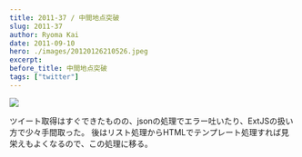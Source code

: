 ```yaml
---
title: 2011-37 / 中間地点突破
slug: 2011-37
author: Ryoma Kai
date: 2011-09-10
hero: ./images/20120126210526.jpeg
excerpt: 
before_title: 中間地点突破
tags: ["twitter"]
---
```


![](./images/20120126210526.jpeg)

ツイート取得はすぐできたものの、jsonの処理でエラー吐いたり、ExtJSの扱い方で少々手間取った。
後はリスト処理からHTMLでテンプレート処理すれば見栄えもよくなるので、この処理に移る。
